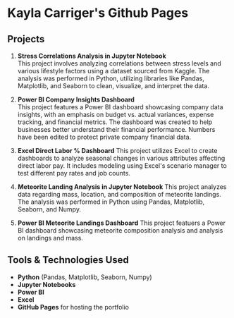 # Kayla Carriger's Github Pages

## Projects

1. **Stress Correlations Analysis in Jupyter Notebook**  
   This project involves analyzing correlations between stress levels and various lifestyle factors using a dataset sourced from Kaggle. The analysis was performed in Python, utilizing libraries like Pandas, Matplotlib, and Seaborn to clean, visualize, and interpret the data.  

2. **Power BI Company Insights Dashboard**  
   This project features a Power BI dashboard showcasing company data insights, with an emphasis on budget vs. actual variances, expense tracking, and financial metrics. The dashboard was created to help businesses better understand their financial performance. Numbers have been edited to protect private company financial data.

3. **Excel Direct Labor % Dashboard**
     This project utilizes Excel to create dashboards to analyze seasonal changes in various attributes affecting direct labor pay. It includes modeling using Excel's scenario manager to test different pay rates and job counts. 

4. **Meteorite Landing Analysis in Jupyter Notebook**
      This project analyzes data regarding mass, location, and composition of meteorite landings. The analysis was performed in Python using Pandas, Matplotlib, Seaborn, and Numpy.

5. **Power BI Meteorite Landings Dashboard**
      This project featuers a Power BI dashboard showcasing meteorite composition analysis and analysis on landings and mass. 


## Tools & Technologies Used

- **Python** (Pandas, Matplotlib, Seaborn, Numpy)
- **Jupyter Notebooks**
- **Power BI**
- **Excel**
- **GitHub Pages** for hosting the portfolio


